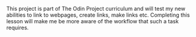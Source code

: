 This project is part of The Odin Project curriculum and will test my new abilities to link to webpages, create links, make links etc.
Completing this lesson will make me be more aware of the workflow that such a task requires.
